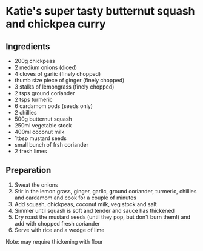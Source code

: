 Katie's super tasty butternut squash and chickpea curry
=======================================================


Ingredients
-----------

* 200g chickpeas
* 2 medium onions (diced)
* 4 cloves of garlic (finely chopped)
* thumb size piece of ginger (finely chopped)
* 3 stalks of lemongrass (finely chopped)
* 2 tsps ground coriander
* 2 tsps turmeric
* 6 cardamom pods (seeds only)
* 2 chillies
* 500g butternut squash
* 250ml vegetable stock
* 400ml coconut milk
* 1tbsp mustard seeds
* small bunch of frsh coriander
* 2 fresh limes

Preparation
-----------

1. Sweat the onions
2. Stir in the lemon grass, ginger, garlic, ground coriander, turmeric, chillies and cardamom
   and cook for a couple of minutes
3. Add squash, chickpeas, coconut milk, veg stock and salt
4. Simmer until squash is soft and tender and sauce has thickened
5. Dry roast the mustard seeds (until they pop, but don't burn them!) and add with chopped fresh coriander
6. Serve with rice and a wedge of lime

Note: may require thickening with flour
